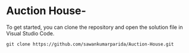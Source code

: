 # Auction House-
To get started, you can clone the repository and open the solution file in Visual Studio Code.

```
git clone https://github.com/sawankumarparida/Auction-House.git
```

